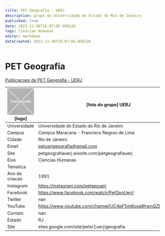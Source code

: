```yaml
---
title: PET Geografia - UERJ
description: grupo da Universidade do Estado do Rio de Janeiro
published: true
date: 2023-11-30T16:07:05.058226
tags: Ciencias Humanas
editor: markdown
dateCreated: 2023-11-30T16:07:05.058226
---
```


# PET Geografia

[Publicacoes de PET Geografia - UERJ](/atividade/223PETGeografiaUERJ/feed.md)

| ![placeholder.png](/placeholder.png) [logo] | [foto do grupo] UERJ         |
| ------------------------------------------- | ------------------------------------------------- |
| Universidade                                | Universidade do Estado do Rio de Janeiro      |
| Campus                                      | Campus Maracana - Francisco Negrao de Lima            |
| Cidade                                      | Rio de Janeiro             |
| Email                                       | petuerjgeografia@gmail.com             |
| Site                                        | petgeografiauerj.wixsite.com/petgeografiauerj              |
| Eixo                                        | Ciencias Humanas              |
| Tematica                                    |           |
| Ano de criacao                              | 1991        |
| Instagram                                   | https://instagram.com/petgeouerj         |
| Facebook                                    | https://www.facebook.com/watch/PetGeoUerj/          |
| Twitter                                     | nan           |
| YouTube                                     | https://www.youtube.com/channel/UC4pF5m8oxaWrwnQZDZiWF7w           |
| Contato                                     | nan         |
| Estado                                      |  RJ            |
| Site                                        | sites.google.com/site/petsr1uerj/geografia |
